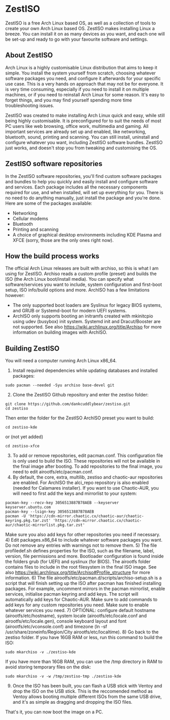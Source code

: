# ZestISO
ZestISO is a free Arch Linux based OS, as well as a collection of tools to create your own Arch Linux based OS. ZestISO makes installing Linux a breeze. You can install it on as many devices as you want, and each one will be set-up and ready to go with your favourite software and settings.

## About ZestISO
Arch Linux is a highly customisable Linux distribution that aims to keep it simple. You install the system yourself from scratch, choosing whatever software packages you need, and configure it afterwards for your specific use case. This is a very hands on approach that may not be for everyone. It is very time consuming, especially if you need to install it on multiple machines, or if you need to reinstall Arch Linux for some reason. It's easy to forget things, and you may find yourself spending more time troubleshooting issues.

ZestISO was created to make installing Arch Linux quick and easy, while still being highly customisable. It is preconfigured for to suit the needs of most PC users like web browsing, office work, multimedia and gaming. All important services are already set up and enabled, like networking, bluetooth, sound, printing and scanning. You can still install, uninstall and configure whatever you want, including ZestISO software bundles. ZestISO just works, and doesn't stop you from tweaking and customising the OS.

## ZestISO software repositories
In the ZestISO software repositories, you'll find custom software packages and bundles to help you quickly and easily install and configure software and services. Each package includes all the necessary components required for use, and when installed, will set up everything for you. There is no need to do anything manually, just install the package and you're done.
Here are some of the packages available:
 - Networking
 - Cellular modems
 - Bluetooth
 - Printing and scanning
 - A choice of graphical desktop environments including KDE Plasma and XFCE (sorry, those are the only ones right now).

## How the build process works
The official Arch Linux releases are built with archiso, so this is what I am using for ZestISO. Archiso reads a custom profile (preset) and builds the ISO (the Arch Linux boot/install media).
You can specify what software/services you want to include, system configuration and first-boot setup, ISO info/build options and more.
ArchISO has a few limitations however:
 - The only supported boot loaders are Syslinux for legacy BIOS systems, and GRUB or Systemd-boot for modern UEFI systems.
 - ArchISO only supports booting an initramfs created with mkinitcpio using udev (busybox) init system. Systemd init and Dracut/Booster are not supported.
See also https://wiki.archlinux.org/title/Archiso for more information on building images with ArchISO.

## Building ZestISO
You will need a computer running Arch Linux x86_64.
1) Install required dependencies while updating databases and installed packages:
```
sudo pacman --needed -Syu archiso base-devel git
```
2) Clone the ZestISO Github repository and enter the zestiso folder:
```
git clone https://github.com/dankcuddlybear/zestiso.git
cd zestiso
```
Then enter the folder for the ZestISO ArchISO preset you want to build:
```
cd zestiso-kde
```
or (not yet added)
```
cd zestiso-xfce
```
3) To add or remove repositories, edit pacman.conf. This configuration file is only used to build the ISO. These repositories will not be available in the final image after booting. To add repositories to the final image, you need to edit airootfs/etc/pacman.conf.
4) By default, the core, extra, multilib, zestiso and chaotic-aur repositories are enabled. For ArchISO the alci_repo repository is also enabled (needed for Calamares installer). If you want to use Chaotic-AUR, you will need to first add the keys and mirrorlist to your system:
```
pacman-key --recv-key 3056513887B78AEB --keyserver keyserver.ubuntu.com
pacman-key --lsign-key 3056513887B78AEB
pacman -U 'https://cdn-mirror.chaotic.cx/chaotic-aur/chaotic-keyring.pkg.tar.zst' 'https://cdn-mirror.chaotic.cx/chaotic-aur/chaotic-mirrorlist.pkg.tar.zst'
```
Make sure you also add keys for other repositories you need if necessary.
4) Edit packages.x86_64 to include whatever software packages you want. Do not remove any entries with warnings not to remove them.
5) The file profiledef.sh defines properties for the ISO, such as the filename, label, version, file permissions and more. Bootloader configuration is found inside the folders grub (for UEFI) and syslinux (for BIOS). The airootfs folder contains files to include in the root filesystem in the final ISO image. See also https://wiki.archlinux.org/title/Archiso#Profile_structure for more information.
6) The file airootfs/etc/pacman.d/scripts/archiso-setup.sh is a script that will finish setting up the ISO after pacman has finished installing packages. For example, uncomment mirrors in the pacman mirrorlist, enable services, initialise pacman keyring and add keys. The script will automatically add keys for Chaotic-AUR. Make sure to add commands to add keys for any custom repositories you need. Make sure to enable whatever services you need.
7) OPTIONAL: configure default hostname (airootfs/etc/hostname), system locale (airootfs/etc/locale.conf and airootfs/etc/locale.gen), console keyboard layout and font (airootfs/etc/vconsole.conf) and timezone (ln -sf /usr/share/zoneinfo/Region/City airootfs/etc/localtime).
8) Go back to the zestiso folder. If you have 16GB RAM or less, run this command to build the ISO:
```
sudo mkarchiso -v ./zestiso-kde
```
If you have more than 16GB RAM, you can use the /tmp directory in RAM to avoid storing temporary files on the disk:
```
sudo mkarchiso -v -w /tmp/zestiso-tmp ./zestiso-kde
```
9) Once the ISO has been built, you can flash a USB stick with Ventoy and drop the ISO on the USB stick. This is the reccomended method as Ventoy allows booting multiple different ISOs from the same USB drive, and it's as simple as dragging and dropping the ISO files.

That's it, you can now boot the image on a PC.
